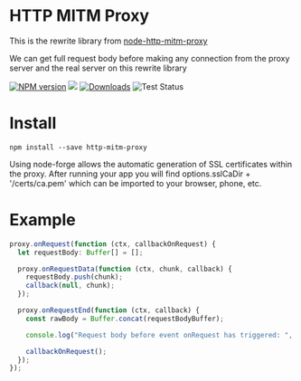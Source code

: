 # HTTP MITM Proxy

This is the rewrite library from [node-http-mitm-proxy](https://github.com/joeferner/node-http-mitm-proxy)

We can get full request body before making any connection from the proxy server and the real server on this rewrite library

[![NPM version](http://img.shields.io/npm/v/http-mitm-proxy.svg)](https://www.npmjs.com/package/http-mitm-proxy)
[![](https://david-dm.org/joeferner/node-http-mitm-proxy.svg)](https://david-dm.org/joeferner/node-http-mitm-proxy)
[![Downloads](https://img.shields.io/npm/dm/http-mitm-proxy.svg)](https://www.npmjs.com/package/http-mitm-proxy)
![Test Status](https://github.com/joeferner/node-http-mitm-proxy/workflows/Tests/badge.svg)

# Install

`npm install --save http-mitm-proxy`

Using node-forge allows the automatic generation of SSL certificates within the proxy. After running your app you will find options.sslCaDir + '/certs/ca.pem' which can be imported to your browser, phone, etc.

# Example

```ts
proxy.onRequest(function (ctx, callbackOnRequest) {
  let requestBody: Buffer[] = [];

  proxy.onRequestData(function (ctx, chunk, callback) {
    requestBody.push(chunk);
    callback(null, chunk);
  });

  proxy.onRequestEnd(function (ctx, callback) {
    const rawBody = Buffer.concat(requestBodyBuffer);

    console.log("Request body before event onRequest has triggered: ", rawBody);

    callbackOnRequest();
  });
});
```
